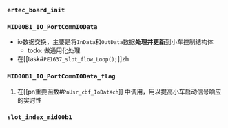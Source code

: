 ### `ertec_board_init`


### `MID00B1_IO_PortCommIOData`
- io数据交换，主要是将`InData`和`OutData`数据**处理并更新**到小车控制结构体
	- todo:  做通用化处理
- 在[[task#`PE1637_slot_flow_Loop();`]]zh
### `MID00B1_IO_PortCommIOData_flag`
1. 在[[pn重要函数#`PnUsr_cbf_IoDatXch`]]  中调用，用以提高小车启动信号响应的实时性

### `slot_index_mid00b1`
